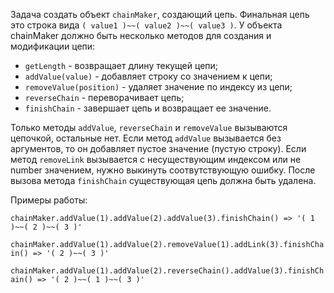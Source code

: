 Задача создать объект `chainMaker`, создающий цепь. Финальная цепь это строка вида `( value1 )~~( value2 )~~( value3 )`. У объекта chainMaker должно быть несколько методов для создания и модификации цепи:
- `getLength` - возвращает длину текущей цепи;
- `addValue(value)` - добавляет строку со значением к цепи;
- `removeValue(position)` - удаляет значение по индексу из цепи;
- `reverseChain` - переворачивает цепь;
- `finishChain` - завершает цепь и возвращает ее значение.

Только методы `addValue`, `reverseChain` и `removeValue` вызываются цепочкой, остальные нет.
Если метод `addValue` вызывается без аргументов, то он добавляет пустое значение (пустую строку).
Если метод `removeLink` вызывается с несуществующим индексом или не number значением, нужно выкинуть соотвутствующую ошибку.
После вызова метода `finishChain` существующая цепь должна быть удалена.

Примеры работы:

```chainMaker.addValue(1).addValue(2).addValue(3).finishChain() => '( 1 )~~( 2 )~~( 3 )'```

```chainMaker.addValue(1).addValue(2).removeValue(1).addLink(3).finishChain() => '( 2 )~~( 3 )'```

```chainMaker.addValue(1).addValue(2).reverseChain().addValue(3).finishChain() => '( 2 )~~( 1 )~~( 3 )'```

